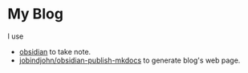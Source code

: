 # My Blog

I use 

- [obsidian](http://obsidian.md) to take note.
- [jobindjohn/obsidian-publish-mkdocs](https://github.com/jobindjohn/obsidian-publish-mkdocs) to generate blog's web page.
